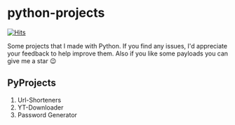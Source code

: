 # python-projects
[![Hits](https://hits.seeyoufarm.com/api/count/incr/badge.svg?url=https%3A%2F%2Fgithub.com%2Fbrunoooost%2Fpython-projects%2Ftree%2Fmain&count_bg=%2379C83D&title_bg=%23555555&icon=python.svg&icon_color=%23E7E7E7&title=views&edge_flat=false)](https://hits.seeyoufarm.com)


Some projects that I made with Python.  If you find any issues, I'd appreciate your feedback to help improve them. Also if you like some payloads you can give me a star 😉

## PyProjects
1. Url-Shorteners
2. YT-Downloader
3. Password Generator
